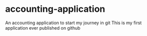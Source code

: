 # accounting-application
An accounting application to start my journey in git
This is my first application ever published on github
